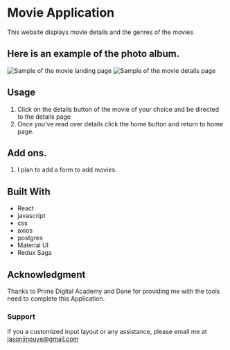 # Movie Application

This website displays movie details and the genres of the movies 

## Here is an example of the photo album. 

![Sample of the movie landing page](https://i.imgur.com/pHCRZn1.png)
![Sample of the movie details page](https://i.imgur.com/1uBl2BT.png)

## Usage

1. Click on the details button of the movie of your choice and be directed to the details page
2. Once you've read over details click the home button and return to home page.

## Add ons.

1. I plan to add a form to add movies.

## Built With 

- React
- javascript
- css
- axios
- postgres
- Material UI
- Redux Saga

## Acknowledgment
 
 Thanks to Prime Digital Academy and Dane for providing me with the tools need to complete this Application.

### Support

If you a customized input layout or any assistance, please email me at jasonjinouye@gmail.com
